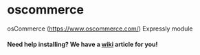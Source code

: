 # oscommerce
osCommerce (https://www.oscommerce.com/) Expressly module

#### Need help installing? We have a [wiki](https://github.com/expressly/oscommerce/wiki/Guide) article for you!
